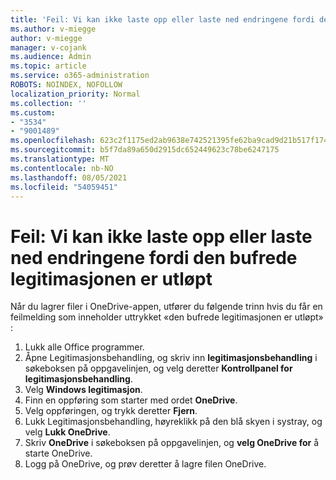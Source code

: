 ```yaml
---
title: 'Feil: Vi kan ikke laste opp eller laste ned endringene fordi den bufrede legitimasjonen er utløpt'
ms.author: v-miegge
author: v-miegge
manager: v-cojank
ms.audience: Admin
ms.topic: article
ms.service: o365-administration
ROBOTS: NOINDEX, NOFOLLOW
localization_priority: Normal
ms.collection: ''
ms.custom:
- "3534"
- "9001489"
ms.openlocfilehash: 623c2f1175ed2ab9638e742521395fe62ba9cad9d21b517f17426fb5c96a2d73
ms.sourcegitcommit: b5f7da89a650d2915dc652449623c78be6247175
ms.translationtype: MT
ms.contentlocale: nb-NO
ms.lasthandoff: 08/05/2021
ms.locfileid: "54059451"
---
```

# <a name="error-we-cant-upload-or-download-your-changes-because-your-cached-credentials-have-expired"></a>Feil: Vi kan ikke laste opp eller laste ned endringene fordi den bufrede legitimasjonen er utløpt

Når du lagrer filer i OneDrive-appen, utfører du følgende trinn hvis du får en feilmelding som inneholder uttrykket «den bufrede legitimasjonen er utløpt» :

1. Lukk alle Office programmer.
1. Åpne Legitimasjonsbehandling, og skriv inn **legitimasjonsbehandling** i søkeboksen på oppgavelinjen, og velg deretter **Kontrollpanel for legitimasjonsbehandling**.
1. Velg **Windows legitimasjon**.
1. Finn en oppføring som starter med ordet **OneDrive**.
1. Velg oppføringen, og trykk deretter **Fjern**.
1. Lukk Legitimasjonsbehandling, høyreklikk på den blå skyen i systray, og velg **Lukk OneDrive**.
1. Skriv **OneDrive** i søkeboksen på oppgavelinjen, og **velg OneDrive for** å starte OneDrive.
1. Logg på OneDrive, og prøv deretter å lagre filen OneDrive.
